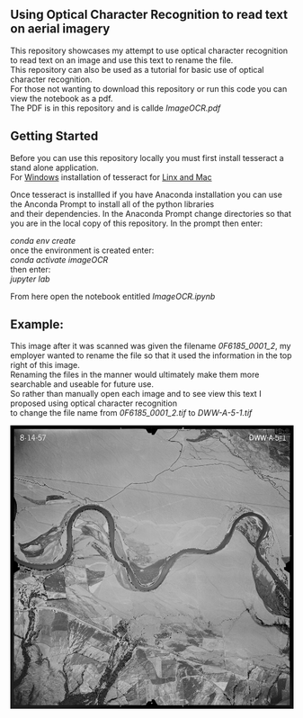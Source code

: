## Using Optical Character Recognition to read text on aerial imagery
This repository showcases my attempt to use optical character recognition to read text on an image and use this text to rename the file.  
This repository can also be used as a tutorial for basic use of optical character recognition.  
For those not wanting to download this repository or run this code you can view the notebook as a pdf.  
The PDF is in this repository and is callde *ImageOCR.pdf*

## Getting Started
Before you can use this repository locally you must first install tesseract a stand alone application.  
For [Windows](https://github.com/UB-Mannheim/tesseract/wiki) installation of tesseract for [Linx and Mac](https://github.com/tesseract-ocr/tesseract/wiki#windows)
 
Once tesseract is installled if you have Anaconda installation you can use the Anconda Prompt to install all of the python libraries  
and their dependencies. In the Anaconda Prompt change directories so that you are in the local copy of this repository. In the prompt then enter: 

*conda env create*  
once the environment is created enter:  
*conda activate imageOCR*  
then enter:  
*jupyter lab*

From here open the notebook entitled *ImageOCR.ipynb*

## Example:
This image after it was scanned was given the filename *0F6185_0001_2*, my employer wanted to rename the file so that it used the information in the top right of this image.  
Renaming the files in the manner would ultimately make them more searchable and useable for future use.  
So rather than manually open each image and to see view this text I proposed using optical character recognition  
to change the file name from *0F6185_0001_2.tif* to *DWW-A-5-1.tif*

![Historic Scanned Forest Service Imagery](images/singleImage/0F6185_0001_2.png?raw=true)

